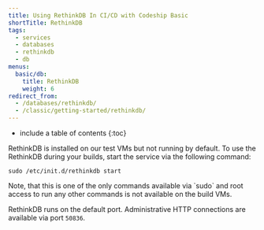 ```yaml
---
title: Using RethinkDB In CI/CD with Codeship Basic
shortTitle: RethinkDB
tags:
  - services
  - databases
  - rethinkdb
  - db
menus:
  basic/db:
    title: RethinkDB
    weight: 6
redirect_from:
  - /databases/rethinkdb/
  - /classic/getting-started/rethinkdb/
---
```


* include a table of contents
{:toc}

RethinkDB is installed on our test VMs but not running by default. To use the RethinkDB during your builds, start the service via the following command:

```shell
sudo /etc/init.d/rethinkdb start
```

<div class="info-block">
Note, that this is one of the only commands available via `sudo` and root access to run any other commands is not available on the build VMs.
</div>

RethinkDB runs on the default port. Administrative HTTP connections are available via port `50836`.
